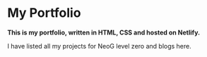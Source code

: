 # My Portfolio

**This is my portfolio, written in HTML, CSS and hosted on Netlify.**

I have listed all my projects for NeoG level zero and blogs here. 

